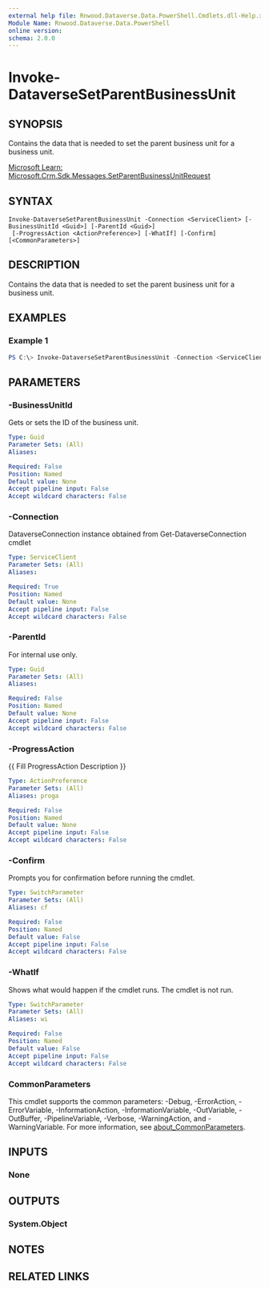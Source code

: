 ```yaml
---
external help file: Rnwood.Dataverse.Data.PowerShell.Cmdlets.dll-Help.xml
Module Name: Rnwood.Dataverse.Data.PowerShell
online version:
schema: 2.0.0
---
```


# Invoke-DataverseSetParentBusinessUnit

## SYNOPSIS
Contains the data that is needed to set the parent business unit for a business unit.

[Microsoft Learn: Microsoft.Crm.Sdk.Messages.SetParentBusinessUnitRequest](https://learn.microsoft.com/dotnet/api/Microsoft.Crm.Sdk.Messages.SetParentBusinessUnitRequest)

## SYNTAX

```
Invoke-DataverseSetParentBusinessUnit -Connection <ServiceClient> [-BusinessUnitId <Guid>] [-ParentId <Guid>]
 [-ProgressAction <ActionPreference>] [-WhatIf] [-Confirm] [<CommonParameters>]
```

## DESCRIPTION
Contains the data that is needed to set the parent business unit for a business unit.

## EXAMPLES

### Example 1
```powershell
PS C:\> Invoke-DataverseSetParentBusinessUnit -Connection <ServiceClient> -BusinessUnitId <Guid> -ParentId <Guid>
```

## PARAMETERS

### -BusinessUnitId
Gets or sets the ID of the business unit.

```yaml
Type: Guid
Parameter Sets: (All)
Aliases:

Required: False
Position: Named
Default value: None
Accept pipeline input: False
Accept wildcard characters: False
```

### -Connection
DataverseConnection instance obtained from Get-DataverseConnection cmdlet

```yaml
Type: ServiceClient
Parameter Sets: (All)
Aliases:

Required: True
Position: Named
Default value: None
Accept pipeline input: False
Accept wildcard characters: False
```

### -ParentId
For internal use only.

```yaml
Type: Guid
Parameter Sets: (All)
Aliases:

Required: False
Position: Named
Default value: None
Accept pipeline input: False
Accept wildcard characters: False
```

### -ProgressAction
{{ Fill ProgressAction Description }}

```yaml
Type: ActionPreference
Parameter Sets: (All)
Aliases: proga

Required: False
Position: Named
Default value: None
Accept pipeline input: False
Accept wildcard characters: False
```

### -Confirm
Prompts you for confirmation before running the cmdlet.

```yaml
Type: SwitchParameter
Parameter Sets: (All)
Aliases: cf

Required: False
Position: Named
Default value: False
Accept pipeline input: False
Accept wildcard characters: False
```

### -WhatIf
Shows what would happen if the cmdlet runs. The cmdlet is not run.

```yaml
Type: SwitchParameter
Parameter Sets: (All)
Aliases: wi

Required: False
Position: Named
Default value: False
Accept pipeline input: False
Accept wildcard characters: False
```

### CommonParameters
This cmdlet supports the common parameters: -Debug, -ErrorAction, -ErrorVariable, -InformationAction, -InformationVariable, -OutVariable, -OutBuffer, -PipelineVariable, -Verbose, -WarningAction, and -WarningVariable. For more information, see [about_CommonParameters](http://go.microsoft.com/fwlink/?LinkID=113216).

## INPUTS

### None
## OUTPUTS

### System.Object
## NOTES

## RELATED LINKS
